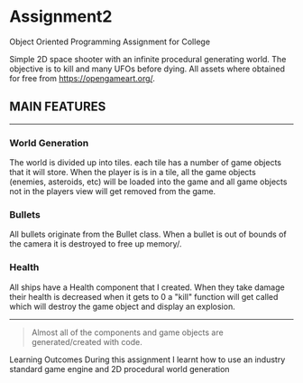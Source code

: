 # Assignment2
Object Oriented Programming Assignment for College

Simple 2D space shooter with an infinite procedural generating world. The objective is to kill and many UFOs before dying. All assets where obtained for free from https://opengameart.org/.

## MAIN FEATURES
---
### World Generation
The world is divided up into tiles. each tile has a number of game objects that it will store. When the player is is in a tile, all the game objects (enemies, asteroids, etc) will be loaded into the game and all game objects not in the players view will get removed from the game. 

### Bullets
All bullets originate from the Bullet class. When a bullet is out of bounds of the camera it is destroyed to free up memory/.

### Health
All ships have a Health component that I created. When they take damage their health is decreased when it gets to 0 a "kill" function will get called which will destroy the game object and display an explosion.

---

> Almost all of the components and game objects are generated/created with code.

Learning Outcomes
During this assignment I learnt how to use an industry standard game engine and 2D procedural world generation

